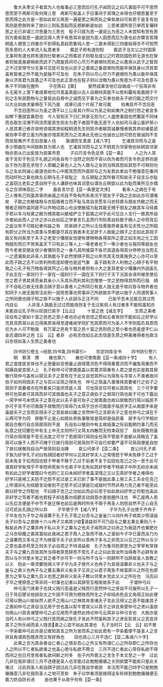 <!-- { "loadSidebar": true } -->
　　鲁大夫季文子者其为人也每事必三思而后行孔子闻而讥之曰凡事固不可不思然思而至于再斯可矣何用三思　再斯可矣盖人于应事间于其理之未得也仔细思量至于思而得之此方是一思如此却又再思一遍是思之熟而处之审矣故曰可矣若于是复有加焉则是思倒转来了故曰三则私意起而反惑断断是如此　三思者谓所思已审而复辗转思之无已非谓三次思量为三思也　程子只就为恶一邉说云为恶之人未尝知有思有思则为善矣就恶一邉説见得人贵乎有思耳非是説为恶人因思而后为善也此亦槩言若理眀底人便思三四畨亦不到得私意起若鲁钝人思一二畨未得到三四畨始得亦不可知然而多思的人大率流入私意者多
　　寗武子邦有道则知
　　寗武子当文公之时国家无事邦有道也邦有道则仕智者以之而寗武子则智及成公之时君防国危邦无道也在智者则皆逺身避祸矣而武子乃周旋其间尽心尽力不避艰险而处之以愚焉以武子之智观之不过安常守分无事可见犹可及也以武子之愚观之备尝艰险而能卒保其身以济其君盖有智者之所不能为是独不可及也　在朱子则以尽心尽力不避艰险为愚以能卒保其身以济其君为其愚之不可及也此正意也在程子则以沈晦为愚以免患为不可及也意与朱子不同故在圈外
　　子在陈曰【章】
　　斐然成章言他已自做成一个狂简非有头无尾半上落下者成章地位尽髙盖真能以古人自期待真能不以势利覊有鳯凰翔于千仞之志有民胞物与之量皆出自胷中之诚而见于事为之实者也故夫子欲归裁之而交付以大业如由求軰俱在下风乃是　成章已成个片叚了故可裁
　　伯夷叔齐不念旧恶
　　不念旧恶所以为圣之清不以三公易其介所以为圣之和如夷齐之制行怨之者宜多如桞下惠固宜寡怨也　今人皆知天下归仁邦家无怨为仁人盛徳事固也然薫莸不同味而去取生泾渭不同流而爱恶生则夫为君子者固不能无恶于人也如司马温公虽奸邪小人恶其害己者亦敛袵咨嗟其贤如程眀道先生则狡诈者献其诚暴慢者致其恭如诸葛武侯则李平廖立虽为所废亦惜其死而为之流涕此无他公也诚也公则可怒在彼诚则不言而信皆夷齐不念旧恶軰人也
　　孰谓防生髙直【减八字】
　　乞诸其邻而与之是多少邪曲在中间故断其为邪人也　乞诸其邻而与之又不眀其为邻家物也纵眀其邻家物亦恩从已出矣皆为掠美市恩
　　子曰巧言令色足恭【芟一条】
　　人之为人其发于言形于色见于礼貌之间各自有个当然之则而不容以伪为者而巧言令色足恭则是出于伪为意在求悦于人邪媚之甚也人之为人既与之友则当释其怨如其怨不可释则勿与之友此则诚心直道也如令心中匿其怨而外面却与之为友若此者出于勉强意在乗间而动奸险之甚也故左丘眀与孔子皆耻之　左丘眀耻之其所飬可知矣夫子自言丘亦耻之盖窃比老彭之意自附于古人谦辞也味其词意似谓左丘眀尝以此为耻而某所见亦偶与之合须味窃比二字
　　盍各言尔志【芟一条更定次序】
　　看来人之病在于有己人惟有己则虽其骨肉亲戚之间且不免有所系吝况于朋友乎子路之志如此亦可谓难矣　子路之衣敝緼袍与衣狐貉者立而不耻与其自言愿车马衣轻裘与朋友共敝之而无憾者正相符盖同是不以外物动其心也设使敝緼为耻其能无憾于朋友之敝其车马轻裘乎若以车马轻裘之敝为憾其能以敝緼俨立于狐貉之间乎此可见古人言行一致其所自许者如此而人之许之亦以此如后之学者言孔孟而行市防髙自标致于稠人之中而背后之疵议有不可胜纪者何益之有　防来顔子之所以无伐善施劳者盖有见夫性分之所固有职分之所当为其善与劳都是尽其在我者本无足骄于人故能之顔子之志如此其视子路又有间矣至于夫子之老安少懐朋友信便有使物物各得其所之意正如天地之化工因物赋形而已不劳焉盖天下只有此三等人上一等老者也下一等少者也与我同等朋友也而今老者安朋友信少者懐则吾之一身凡其所接莫不各尽其道各得其分停停当当而无一之遗漏矣此非圣人其孰能与于此然使顔子假之以年充其无伐善施劳之心亦可以至此而子路之志不以势利拘若逹却便也是这气象　盖子路有济人利物之心顔子有平物我之心孔子有万物各得其所之心皆与物共者但有小大之差耳老安少懐兼内外説盖孔子此志在一家则行于一家在一国则行于一国在天下则行于天下况其余泽所被至使后世之君子贤其贤而亲其亲小人乐其乐而利其利岂惟使一世之民物得其所而已哉　顔子不自私已故无伐善注顔子意以善者人之所同已有是人独无是乎故曰皆与物共者也　知同于人故无施劳注此别一説劳劳事也劳事非己所欲故亦不欲以施于人同谓劳事人之所同畏也顔子知之故不以施于人此説与正注不同
　　已矣乎吾未见能见其过而内自讼
　　人非圣人孰能无过过而能改则复于无过矣但人有过者多不能知虽知亦未能自讼孔子所以叹説已矣乎【云云】
　　十室之邑【减五字】
　　生质之美者往往有之彼如十室之邑邑之至小者也亦必有忠信之质如丘者焉但不能如丘之好学以充其资质耳以此见得美质易得至道难闻学则扩充其质而可为圣人不学则孤负其质而仅为乡人可不勉哉　有万室之邑有千室之邑十室之邑则邑之至小者也邑是虚字仁山金氏谓四井之邑【云　云】者非　必有忠信如丘此忠信是生质之粹美难得者也故注曰忠信如圣人生质之美者也







　　四书防引卷五
<经部,四书类,四书蒙引>
　　钦定四库全书
　　四书防引卷六
　　眀　蔡清　撰
　　雍也第六
　　雍也可使南面【芟一条减四十字】
　　有人君之度度犹言体也不止徳量如言徳量止説得寛洪色不得简重寛洪而不褊急简重而不轻躁自是宜居人上　孔子称仲弓可使南面盖以其寛洪简重有人君之度也实是取其居敬行简仲弓盖有以窥见夫子之意有在于此又自觉其所以为简有与寻常人不类者故问伯子如何将因夫子之与否以证简之得失也　仲弓之简盖凡事惟择其要者行之伯子之简则于其要者亦在所畧矣只是厌烦底人耳　可也简言仅可者以其简也　三个可字要辨可也简者可其简而非可其南面也夫子之意正病伯子之居简行简也故于可也下露出一简字仲弓未悟夫子之意在此以夫子是可伯子之居南面也故曰居敬而行简以临民不亦可乎言不亦可南面乎居敬而行简毋乃太简乎岂亦可南面乎临民字正从南面字来是虽疑夫子之言而实得夫子之意矣故曰雍之言然仲弓之言即夫子之意也仲弓之误在于认两可字为同　居敬不止是心如居处恭执事敬皆是简却是临民事　居字与行字相对居自合敬行自合简居简则不是　先自处以敬则中有主故临事之际自能眀灼事几而无私意之扰切要在中有主上中无主则所行又简太四散而无检束収拾了　自处既敬则虽行简亦简得是不至无法度之可守了若居简行简则全任简不管是不是都从简略去了盖简可以施于人而不可掩于已故行简则可居简则不可自已却要严谨不可简简便是自恕了故曰居敬则自治严居简则自治踈
　　哀公问弟子【芟二条】
　　哀公问孔子弟子孰为好学孔子对曰有顔回者好学何以见其好学夫人之常情怒于甲未免移于乙过于前未免复于后而回也怒于甲者不移于乙过于前者不复于后回也克己之功一至于此可谓真好学矣惜乎不幸短命死矣今也弟子中无有如其好学者不特弟子中所无抑亦未闻有如此之好学者既曰今也则亡又曰未闻好学者盖深惜之又以见真好学者之难得也　好学只是用工夫防不迁怒不贰过是工夫已到了事不是就此事上用工夫工夫全在克己上所谓非礼勿视聼言动者到不迁怒不贰过便是已成就时节然非用力克己者不能至此故曰好学之符騐也　不曰顔子克己之功如此而必曰至于如此故曰好学之符騐也盖此非好学之笃者不能也若程子却连着勿视聼言动説意亦差些圈外注也　甲乙是两人若以先后言便是不中节不是迁移也前后是两时所失不萌于再圣人则怒自然不迁心自无过可贰此孔顔之所以异
　　子华使于齐【减八字】
　　子华为孔子出使于齐冉子子华友也为子华之母请粟于孔子孔子答之曰吾与之釜釜六斗四升冉子病其少而请益夫子曰吾与之庾庾十六斗冉子又病其少欲请益则不可乃自与之粟五秉五秉则八十斛矣此冉子之粟非冉子私以夫子之粟与之也夫子闻而非之曰赤之为我适齐也乗肥壮之马衣轻暖之裘其富如此我闻之君子周人之急而不继人之富如今子华已富而汝乃为之请粟而又多与之不为继富乎夫子此言所以责冉子多与之非而又以见己之所以与少之意也盖赤苟至乏则夫子必自周之不待请益矣　孔子为鲁司防原思为之宰宰有常禄夫子与之粟九百皆其所当得者原思辞而不受孔子止之曰此皆汝所当得者不必辞有余而以与尔邻里乡党之贫乏者不亦可乎一则与所不当与一则辞所不当辞故圣人皆教之以义　防此一章须要晓得义字子华为夫子使齐义也冉子为其母请粟非义也夫子与之釜与之庾义也冉子与之粟五秉非义矣夫子又非之以君子周急不继富即义之所在也原思为之宰与之粟九百义也思之辞非义矣夫子教以邻里乡党此又义之所在也　冯氏曰子华之使原思之宰非同一时事也记者以其辞受互相发故系于此
　　子谓仲弓曰
　　仲弓圣门贤弟子也其父贱行恶虽是父贱而行恶然仲弓之贤自不可废所以孔子一日于背后譬论他説杂文之牛固不可用为牺牲而所生之子却纯赤色且又角周正如此便可用以祭山川矣纵然人欲不之用山川之神其肯舍诸夫子言此见得父之恶不能废其子之善如仲弓之贤自当见用于世也盖以犁牛譬其父以其子之骍且角譬仲弓之贤以虽欲勿用山川其舎诸譬仲弓之必见用而不废然此特论仲弓云耳非与仲弓言也　大抵亦是当时人有以仲弓之父贱行恶而病之故孔子发此不然虽称其子之贤反彰其父之恶宜非其子之所乐闻而圣人隠恶善之心宜不如此其凟也　孔子当时只【云　云】初不曽一字染着仲弓此亦是记者知其言之所为发而系之如此若有一字染着便不是圣人之言骍且角谓其色既赤而又有好角也
　　回也其心三月不违仁【芟二条减六十字】
　　此章之言为其余者设仁者心之徳非吾心之外又有所谓仁心之所存即仁之所存也人之所以不仁者私欲害之也盖心徳与私欲不两立　三月不违仁者此心常存私欲不得而间之也日月至焉者私欲间断之时多　张子内外賔主之言生于本文至之一字　过此几非在我非谓过三月不违便是圣人也言能过此勉勉循循之关则欲罢不能矣只是此关难过　过此则圣人矣自顔子説过此几非在我自学者説　本注而不能己四字只是勉勉循循意几非在我则圣人之地可至矣　朱子曰学者须是拨得这车轮转到勉勉循循便无着力防自防长进
　　由也果于从政乎何有【芟一条】
